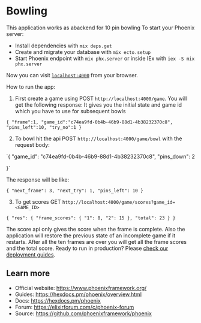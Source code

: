 # Bowling
This application works as abackend for 10 pin bowling
To start your Phoenix server:

  * Install dependencies with `mix deps.get`
  * Create and migrate your database with `mix ecto.setup`
  * Start Phoenix endpoint with `mix phx.server` or inside IEx with `iex -S mix phx.server`

Now you can visit [`localhost:4000`](http://localhost:4000) from your browser.
 
How to run the app:
1. First create a game using POST `http://localhost:4000/game`. You will get the following response:
It gives you the initial state and game id which you have to use for subsequent bowls

  `{
    "frame":1,
    "game_id":"c74ea9fd-0b4b-46b9-88d1-4b38232370c8",
    "pins_left":10,
    "try_no":1
  }`

2. To bowl hit the api POST `http://localhost:4000/game/bowl` with the request body:

  `{
    "game_id": "c74ea9fd-0b4b-46b9-88d1-4b38232370c8",
    "pins_down": 2

  }`

The response will be like:

  `{
    "next_frame": 3,
    "next_try": 1,
    "pins_left": 10
  }`

3. To get scores GET `http://localhost:4000/game/scores?game_id=<GAME_ID>`

  `{
      "res": {
          "frame_scores": {
              "1": 8,
              "2": 15
          },
          "total": 23
      }
  }`

The score api only gives the score when the frame is complete.
Also the application will restore the previous state of an incomplete game if it restarts.
After all the ten frames are over you will get all the frame scores and the total score.
Ready to run in production? Please [check our deployment guides](https://hexdocs.pm/phoenix/deployment.html).

## Learn more

  * Official website: https://www.phoenixframework.org/
  * Guides: https://hexdocs.pm/phoenix/overview.html
  * Docs: https://hexdocs.pm/phoenix
  * Forum: https://elixirforum.com/c/phoenix-forum
  * Source: https://github.com/phoenixframework/phoenix
